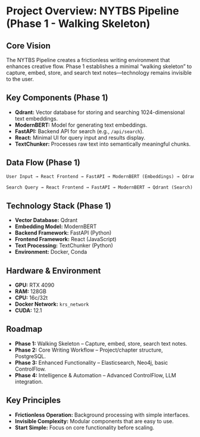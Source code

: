   
# Project Overview: NYTBS Pipeline (Phase 1 - Walking Skeleton)

## Core Vision

The NYTBS Pipeline creates a frictionless writing environment that enhances creative flow. Phase 1 establishes a minimal “walking skeleton” to capture, embed, store, and search text notes—technology remains invisible to the user.

## Key Components (Phase 1)

- **Qdrant:** Vector database for storing and searching 1024-dimensional text embeddings.
- **ModernBERT:** Model for generating text embeddings.
- **FastAPI:** Backend API for search (e.g., `/api/search`).
- **React:** Minimal UI for query input and results display.
- **TextChunker:** Processes raw text into semantically meaningful chunks.

## Data Flow (Phase 1)

```Markdown
User Input → React Frontend → FastAPI → ModernBERT (Embeddings) → Qdrant (Store: test_embeddings)

Search Query → React Frontend → FastAPI → ModernBERT → Qdrant (Search) → Results → FastAPI → React Frontend
```
      
## Technology Stack (Phase 1)

- **Vector Database:** Qdrant
- **Embedding Model:** ModernBERT
- **Backend Framework:** FastAPI (Python)
- **Frontend Framework:** React (JavaScript)
- **Text Processing:** TextChunker (Python)
- **Environment:** Docker, Conda

## Hardware & Environment

- **GPU:** RTX 4090
- **RAM:** 128GB
- **CPU:** 16c/32t
- **Docker Network:** `krs_network`
- **CUDA:** 12.1

## Roadmap

- **Phase 1:** Walking Skeleton – Capture, embed, store, search text notes.
- **Phase 2:** Core Writing Workflow – Project/chapter structure, PostgreSQL.
- **Phase 3:** Enhanced Functionality – Elasticsearch, Neo4j, basic ControlFlow.
- **Phase 4:** Intelligence & Automation – Advanced ControlFlow, LLM integration.

## Key Principles

- **Frictionless Operation:** Background processing with simple interfaces.
- **Invisible Complexity:** Modular components that are easy to use.
- **Start Simple:** Focus on core functionality before scaling.